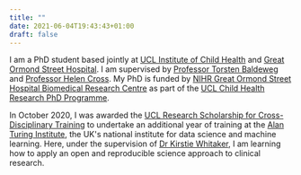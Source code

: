 ```yaml
---
title: ""
date: 2021-06-04T19:43:43+01:00
draft: false
---
```


I am a PhD student based jointly at [UCL Institute of Child Health](https://www.ucl.ac.uk/child-health/research/developmental-neurosciences) and [Great Ormond Street Hospital](https://www.gosh.nhs.uk). I am supervised by [Professor Torsten Baldeweg](https://www.ucl.ac.uk/child-health/people/torsten-baldeweg) and [Professor Helen Cross](https://www.gosh.nhs.uk/our-people/staff-z/helen-cross/). My PhD is funded by [NIHR Great Ormond Street Hospital Biomedical Research Centre](https://www.gosh.nhs.uk/our-research/our-research-infrastructure/nihr-great-ormond-street-hospital-brc/) as part of the [UCL Child Health Research PhD Programme](https://www.ucl.ac.uk/child-health/study/postgraduate-research-programmes/child-health-research-phd-programme).

In October 2020, I was awarded the [UCL Research Scholarship for Cross-Disciplinary Training](https://www.ucl.ac.uk/scholarships/graduate-research-scholarships-cross-disciplinary-training-one-year) to undertake an additional year of training at the [Alan Turing Institute](https://www.turing.ac.uk), the UK's national institute for data science and machine learning. Here, under the supervision of [Dr Kirstie Whitaker](https://www.turing.ac.uk/people/researchers/kirstie-whitaker), I am learning how to apply an open and reproducible science approach to clinical research.
